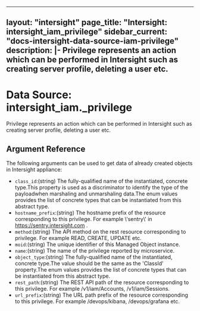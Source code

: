 
---
layout: "intersight"
page_title: "Intersight: intersight_iam_privilege"
sidebar_current: "docs-intersight-data-source-iam-privilege"
description: |-
Privilege represents an action which can be performed in Intersight such as creating server profile, deleting a user etc.
---

# Data Source: intersight_iam._privilege
Privilege represents an action which can be performed in Intersight such as creating server profile, deleting a user etc.
## Argument Reference
The following arguments can be used to get data of already created objects in Intersight appliance:
* `class_id`:(string) The fully-qualified name of the instantiated, concrete type.This property is used as a discriminator to identify the type of the payloadwhen marshaling and unmarshaling data.The enum values provides the list of concrete types that can be instantiated from this abstract type. 
* `hostname_prefix`:(string) The hostname prefix of the resource corresponding to this privilege. For example \\'sentry\\' in https://sentry.intersight.com . 
* `method`:(string) The API method on the rest resource corresponding to privilege. For example READ, CREATE, UPDATE etc. 
* `moid`:(string) The unique identifier of this Managed Object instance. 
* `name`:(string) The name of the privilege reported by microservice. 
* `object_type`:(string) The fully-qualified name of the instantiated, concrete type.The value should be the same as the 'ClassId' property.The enum values provides the list of concrete types that can be instantiated from this abstract type. 
* `rest_path`:(string) The REST API path of the resource corresponding to this privilege. For example /v1/iam/Accounts, /v1/iam/Sessions. 
* `url_prefix`:(string) The URL path prefix of the resource corresponding to this privilege. For example /devops/kibana, /devops/grafana etc. 
